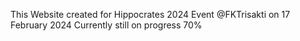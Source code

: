 This Website created for Hippocrates 2024 Event @FKTrisakti on 17 February 2024
Currently still on progress 70%
